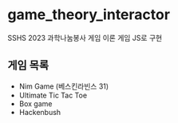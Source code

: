 # game_theory_interactor

SSHS 2023 과학나눔봉사
게임 이론 게임 JS로 구현

## 게임 목록
- Nim Game (베스킨라빈스 31)
- Ultimate Tic Tac Toe
- Box game
- Hackenbush

